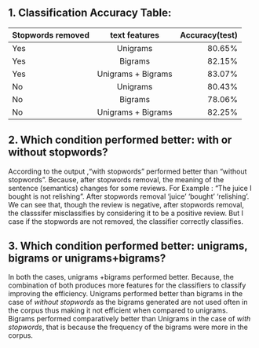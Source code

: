 ## 1.	Classification Accuracy Table:

| Stopwords removed| text features    |Accuracy(test)|
| -----------------|:----------------:| ------------:|
| Yes              |Unigrams          |80.65%        |
| Yes              |Bigrams           |82.15%        |
| Yes              |Unigrams + Bigrams|83.07%        |
| No               |Unigrams          |80.43%        |
| No               |Bigrams           |78.06%        |
| No               |Unigrams + Bigrams|82.25%        |

## 2. Which condition performed better: with or without stopwords?  

According to the output ,“with stopwords” performed better than “without stopwords”. Because, after stopwords removal, the meaning of the sentence (semantics) changes for some reviews. For Example : “The juice I bought is not relishing”. After stopwords removal ‘juice’ ‘bought’ ‘relishing’. We can see that, though the review is negative, after stopwords removal, the classsifer misclassifies by considering it to be a positive review. But I case if the stopwords are not removed, the classifier correctly classifies.

## 3. Which condition performed better: unigrams, bigrams or unigrams+bigrams?  

In both the cases, unigrams +bigrams performed better. Because, the combination of both produces more features for the classifiers to classify improving the efficiency. Unigrams performed better than bigrams in the case of *without stopwords* as the bigrams generated are not used often in the corpus thus making it not efficient when compared to unigrams. Bigrams performed comparatively better than Unigrams in the case of *with stopwords*, that is because the frequency of the bigrams were more in the corpus.

